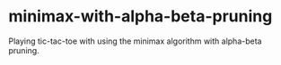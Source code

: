 # minimax-with-alpha-beta-pruning
Playing tic-tac-toe with using the minimax algorithm with alpha-beta pruning. 
